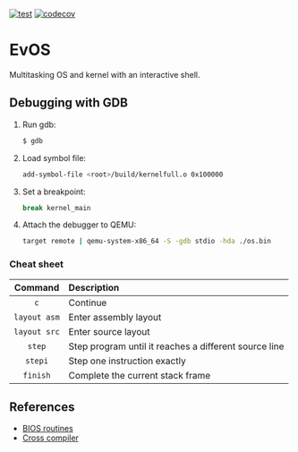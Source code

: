 [![test](https://github.com/dani3/EvOS/actions/workflows/test.yml/badge.svg)](https://github.com/dani3/EvOS/actions/workflows/test.yml)
[![codecov](https://codecov.io/gh/dani3/EvOS/branch/master/graph/badge.svg?token=F8N5EKFGV0)](https://codecov.io/gh/dani3/EvOS)
# EvOS

Multitasking OS and kernel with an interactive shell.

## Debugging with GDB

1. Run gdb:

    ```sh
    $ gdb
    ```

2. Load symbol file:

    ```sh
    add-symbol-file <root>/build/kernelfull.o 0x100000
    ```

3. Set a breakpoint:

    ```sh
    break kernel_main
    ```

4. Attach the debugger to QEMU:

    ```sh
    target remote | qemu-system-x86_64 -S -gdb stdio -hda ./os.bin
    ```

### Cheat sheet

|   Command    | Description                                           |
|:------------:|:------------------------------------------------------|
|     `c`      | Continue                                              |
| `layout asm` | Enter assembly layout                                 |
| `layout src` | Enter source layout                                   |
|    `step`    | Step program until it reaches a different source line |
|   `stepi`    | Step one instruction exactly                          |
|   `finish`   | Complete the current stack frame                      |

## References

- [BIOS routines](http://ctyme.com/intr/int.htm)
- [Cross compiler](https://wiki.osdev.org/GCC_Cross-Compiler)
